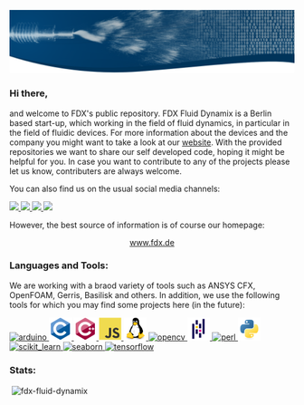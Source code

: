 ![Banner](header.png)

<h3 align="left">Hi there,</h3>

and welcome to FDX's public repository. FDX Fluid Dynamix is a Berlin based start-up, which working in the field of fluid dynamics, in particular in the field of fluidic devices. For more information about the devices and the company you might want to take a look at our [website](www.fdx.de). With the provided repositories we want to share our self developed code, hoping it might be helpful for you. In case you want to contribute to any of the projects please let us know, contributers are always welcome. 

You can also find us on the usual social media channels:

<a href="https://www.linkedin.com/company/fdx-fluid-dynamix-gmbh">
<img src="https://img.shields.io/badge/LinkedIn-blue?style=flat&logo=linkedin&labelColor=blue">
</a>

<a href="https://twitter.com/fluid_dynamix">
<img src="https://img.shields.io/badge/Twitter-%231DA1F2?style=flat&logo=twitter&logoColor=white&labelColor=blue">
</a>

<a href="https://www.facebook.com/fluiddynamix/">
<img src="https://img.shields.io/badge/Facebook-%231877F2?style=flat&logo=facebook&logoColor=white&labelColor=blue">
</a>

<a href="https://www.youtube.com/channel/ucypuqynopejjdi78lk5ucxa">
<img src="https://img.shields.io/badge/YouTube-%23FF0000?style=flat&logo=youtube&labelColor=red">
</a>

However, the best source of information is of course our homepage:

<p align="center"><a href="https://www.fdx.de">www.fdx.de</a></p>


<h3 align="left">Languages and Tools:</h3>

We are working with a braod variety of tools such as ANSYS CFX, OpenFOAM, Gerris, Basilisk and others. In addition, we use the following tools for which you may find some projects here (in the future):

<p align="left"> <a href="https://www.arduino.cc/" target="_blank" rel="noreferrer"> <img src="https://cdn.worldvectorlogo.com/logos/arduino-1.svg" alt="arduino" width="40" height="40"/> </a> <a href="https://www.cprogramming.com/" target="_blank" rel="noreferrer"> <img src="https://raw.githubusercontent.com/devicons/devicon/master/icons/c/c-original.svg" alt="c" width="40" height="40"/> </a> <a href="https://www.w3schools.com/cpp/" target="_blank" rel="noreferrer"> <img src="https://raw.githubusercontent.com/devicons/devicon/master/icons/cplusplus/cplusplus-original.svg" alt="cplusplus" width="40" height="40"/> </a> <a href="https://developer.mozilla.org/en-US/docs/Web/JavaScript" target="_blank" rel="noreferrer"> <img src="https://raw.githubusercontent.com/devicons/devicon/master/icons/javascript/javascript-original.svg" alt="javascript" width="40" height="40"/> </a> <a href="https://www.linux.org/" target="_blank" rel="noreferrer"> <img src="https://raw.githubusercontent.com/devicons/devicon/master/icons/linux/linux-original.svg" alt="linux" width="40" height="40"/> </a> <a href="https://opencv.org/" target="_blank" rel="noreferrer"> <img src="https://www.vectorlogo.zone/logos/opencv/opencv-icon.svg" alt="opencv" width="40" height="40"/> </a> <a href="https://pandas.pydata.org/" target="_blank" rel="noreferrer"> <img src="https://raw.githubusercontent.com/devicons/devicon/2ae2a900d2f041da66e950e4d48052658d850630/icons/pandas/pandas-original.svg" alt="pandas" width="40" height="40"/> </a> <a href="https://www.perl.org/" target="_blank" rel="noreferrer"> <img src="https://api.iconify.design/logos-perl.svg" alt="perl" width="40" height="40"/> </a> <a href="https://www.python.org" target="_blank" rel="noreferrer"> <img src="https://raw.githubusercontent.com/devicons/devicon/master/icons/python/python-original.svg" alt="python" width="40" height="40"/> </a> <a href="https://scikit-learn.org/" target="_blank" rel="noreferrer"> <img src="https://upload.wikimedia.org/wikipedia/commons/0/05/Scikit_learn_logo_small.svg" alt="scikit_learn" width="40" height="40"/> </a> <a href="https://seaborn.pydata.org/" target="_blank" rel="noreferrer"> <img src="https://seaborn.pydata.org/_images/logo-mark-lightbg.svg" alt="seaborn" width="40" height="40"/> </a> <a href="https://www.tensorflow.org" target="_blank" rel="noreferrer"> <img src="https://www.vectorlogo.zone/logos/tensorflow/tensorflow-icon.svg" alt="tensorflow" width="40" height="40"/> </a> </p>

<h3 align="left">Stats:</h3>
<p>&nbsp;<img align="center" src="https://github-readme-stats.vercel.app/api?username=fdx-fluid-dynamix&show_icons=true&locale=en" alt="fdx-fluid-dynamix" /></p>
